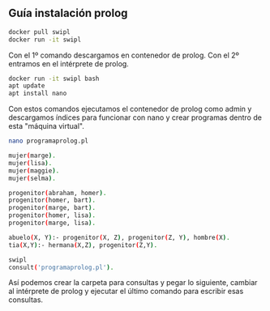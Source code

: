 ## Guía instalación prolog


```bash
docker pull swipl
docker run -it swipl
```

Con el 1º comando descargamos en contenedor de prolog.
Con el 2º entramos en el intérprete de prolog.


```bash
docker run -it swipl bash
apt update
apt install nano
```

Con estos comandos ejecutamos el contenedor de prolog como admin y descargamos índices para funcionar con nano y crear programas dentro de esta "máquina virtual".


```bash
nano programaprolog.pl

mujer(marge).
mujer(lisa).
mujer(maggie).
mujer(selma).

progenitor(abraham, homer).
progenitor(homer, bart).
progenitor(marge, bart).
progenitor(homer, lisa).
progenitor(marge, lisa).

abuelo(X, Y):- progenitor(X, Z), progenitor(Z, Y), hombre(X).
tia(X,Y):- hermana(X,Z), progenitor(Z,Y).

swipl
consult('programaprolog.pl').
```

Así podemos crear la carpeta para consultas y pegar lo siguiente, cambiar al intérprete de prolog y ejecutar el último comando para escribir esas consultas.